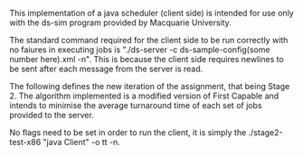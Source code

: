 

This implementation of a java scheduler (client side) is intended for use only with the ds-sim program provided by Macquarie University.

The standard command required for the client side to be run correctly with no faiures in executing jobs is "./ds-server -c ds-sample-config(some number here).xml -n". This is because the client side requires newlines to be sent after each message from the server is read.

The following defines the new iteration of the assignment, that being Stage 2. The algorithm implemented is a modified version of First Capable and intends to minimise the average turnaround time of each set of jobs provided to the server. 

No flags need to be set in order to run the client, it is simply the ./stage2-test-x86 "java Client" -o tt -n.
